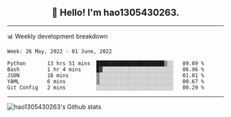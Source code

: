 <h2 align="center">👋 Hello! I'm hao1305430263.</h2>


---- 
📊 Weekly development breakdown

<!--START_SECTION:waka-->
```text
Week: 26 May, 2022 - 01 June, 2022

Python       13 hrs 51 mins  ██████████████████████▒░░   89.89 % 
Bash         1 hr 4 mins     █▓░░░░░░░░░░░░░░░░░░░░░░░   06.96 % 
JSON         16 mins         ▒░░░░░░░░░░░░░░░░░░░░░░░░   01.81 % 
YAML         6 mins          ▒░░░░░░░░░░░░░░░░░░░░░░░░   00.67 % 
Git Config   2 mins          ░░░░░░░░░░░░░░░░░░░░░░░░░   00.29 % 
```
<!--END_SECTION:waka-->
----
![hao1305430263's Github stats](https://github-readme-stats.vercel.app/api?username=hao1305430263&show_icons=true)


<!--
**hao1305430263/hao1305430263** is a ✨ _special_ ✨ repository because its `README.md` (this file) appears on your GitHub profile.

Here are some ideas to get you started:

- 🔭 I’m currently working on ...
- 🌱 I’m currently learning ...
- 👯 I’m looking to collaborate on ...
- 🤔 I’m looking for help with ...
- 💬 Ask me about ...
- 📫 How to reach me: ...
- 😄 Pronouns: ...
- ⚡ Fun fact: ...
-->
